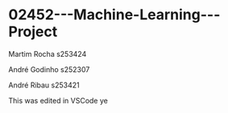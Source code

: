 # 02452---Machine-Learning---Project

Martim Rocha s253424

André Godinho s252307

André Ribau s253421

This was edited in VSCode ye

